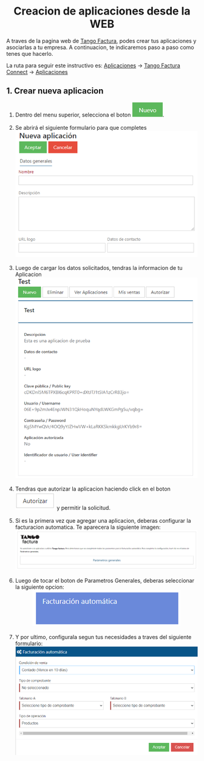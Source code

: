 <head>
    <link rel="stylesheet" href="styles.css">
</head>

<body>
    <h1 align="center">Creacion de aplicaciones desde la WEB</h1>

A traves de la pagina web de [Tango Factura](http://www.tangofactura.com), podes crear tus aplicaciones y asociarlas a tu empresa. A continuacion, te indicaremos paso a paso como tenes que hacerlo.

La ruta para seguir este instructivo es: [Aplicaciones](https://www.tangofactura.com/Home/BsDashboard#9) -> [Tango Factura Connect](https://www.tangofactura.com/PGR/ConfiguracionApi) -> [Aplicaciones](https://www.tangofactura.com/PGR/Aplicaciones)

<h2>1. Crear nueva aplicacion</h2>
<p class="Pasos">
<ol>
    <li>Dentro del menu superior, selecciona el boton <img src="./imagenes/btnNuevo.png" alt="NUEVO">.</li>
    <br>
    <li>Se abrirá el siguiente formulario para que completes <br>
        <div class="marginauto"><img src="./imagenes/FormularioNuevaAplicacion.png" alt="Formulario Nueva Aplicacion"></div>
    </li>
    <br>
    <li>Luego de cargar los datos solicitados, tendras la informacion de tu Aplicacion <br>
        <div align="center"><img src="./imagenes/InformacionAplicacion.png" alt="Informacion Nueva Aplicacion"></div>
    </li>
    <br>
    <li>Tendras que autorizar la aplicacion haciendo click en el boton <img src="./imagenes/btnAutorizar.png" alt="AUTORIZAR"> y permitir la solicitud.</li>
    <br>
    <li>Si es la primera vez que agregar una aplicacion, deberas configurar la facturacion automatica. Te aparecera la siguiente imagen: <br>
    <div align="center"><img src="./imagenes/AutorizarFacturacionAutomatica.png" alt="Autorizar facturacion automatica"></div>
    </li>
    <br>
    <li>Luego de tocar el boton de Parametros Generales, deberas seleccionar la siguiente opcion: 
        <div align="center"><img src="./imagenes/btnFacturacionAutomatica.png" alt="Boton Facturacion Automatica"></div>
    </li>
    <br>
    <li>Y por ultimo, configurala segun tus necesidades a traves del siguiente formulario: <br>
        <div align="center"><img src="./imagenes/FormularioFacturacionAutomatica.png" alt="Formulario de configuracion de Facturacion Automatica"></div>
    </li>
</ol>
</p>

</body>
